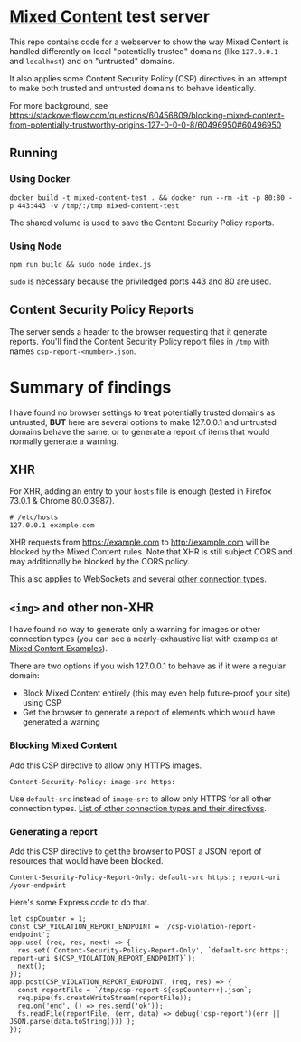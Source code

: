 # [Mixed Content](https://developer.mozilla.org/en-US/docs/Web/Security/Mixed_content) test server

This repo contains code for a webserver to show the way Mixed Content is handled differently on local "potentially trusted" domains (like `127.0.0.1` and `localhost`) and on "untrusted" domains. 

It also applies some Content Security Policy (CSP) directives in an attempt to make both trusted and untrusted domains to behave identically. 

For more background, see https://stackoverflow.com/questions/60456809/blocking-mixed-content-from-potentially-trustworthy-origins-127-0-0-0-8/60496950#60496950

## Running

### Using Docker
```
docker build -t mixed-content-test . && docker run --rm -it -p 80:80 -p 443:443 -v /tmp/:/tmp mixed-content-test
```

The shared volume is used to save the Content Security Policy reports. 

### Using Node
```
npm run build && sudo node index.js
```

`sudo` is necessary because the priviledged ports 443 and 80 are used. 

## Content Security Policy Reports

The server sends a header to the browser requesting that it generate reports. You'll find the Content Security Policy report files in `/tmp` with names `csp-report-<number>.json`.


# Summary of findings

I have found no browser settings to treat potentially trusted domains as untrusted, **BUT** here are several options to make 127.0.0.1 and untrusted domains behave the same, or to generate a report of items that would normally generate a warning. 

## XHR

For XHR, adding an entry to your `hosts` file is enough (tested in Firefox 73.0.1 & Chrome 80.0.3987). 

```
# /etc/hosts
127.0.0.1 example.com
```
XHR requests from https://example.com to http://example.com will be blocked by the Mixed Content rules. Note that XHR is still subject CORS and may additionally be blocked by the CORS policy.

This also applies to WebSockets and several [other connection types](https://developer.mozilla.org/en-US/docs/Web/HTTP/Headers/Content-Security-Policy/connect-src). 

## `<img>` and other non-XHR

I have found no way to generate only a warning for images or other connection types (you can see a nearly-exhaustive list with examples at [Mixed Content Examples](https://www.mixedcontentexamples.com/)). 

There are two options if you wish 127.0.0.1 to behave as if it were a regular domain:

 * Block Mixed Content entirely (this may even help future-proof your site) using CSP
 * Get the browser to generate a report of elements which would have generated a warning

### Blocking Mixed Content

Add this CSP directive to allow only HTTPS images. 
```
Content-Security-Policy: image-src https:
```

Use `default-src` instead of `image-src` to allow only HTTPS for all other connection types. [List of other connection types and their directives](https://developer.mozilla.org/en-US/docs/Web/HTTP/Headers/Content-Security-Policy/default-src).

### Generating a report

Add this CSP directive to get the browser to POST a JSON report of resources that would have been blocked. 
```
Content-Security-Policy-Report-Only: default-src https:; report-uri /your-endpoint
```

Here's some Express code to do that.

```
let cspCounter = 1;
const CSP_VIOLATION_REPORT_ENDPOINT = '/csp-violation-report-endpoint';
app.use( (req, res, next) => {
  res.set('Content-Security-Policy-Report-Only', `default-src https:; report-uri ${CSP_VIOLATION_REPORT_ENDPOINT}`);
  next();
});
app.post(CSP_VIOLATION_REPORT_ENDPOINT, (req, res) => {
  const reportFile = `/tmp/csp-report-${cspCounter++}.json`;
  req.pipe(fs.createWriteStream(reportFile));
  req.on('end', () => res.send('ok'));  
  fs.readFile(reportFile, (err, data) => debug('csp-report')(err || JSON.parse(data.toString())) );
});
```